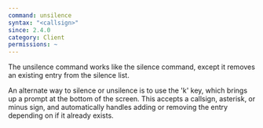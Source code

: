 ```yaml
---
command: unsilence
syntax: "<callsign>"
since: 2.4.0
category: Client
permissions: ~
---
```


The unsilence command works like the silence command, except it removes an existing entry from the silence list.

An alternate way to silence or unsilence is to use the 'k' key, which brings up a prompt at the bottom of the screen. This accepts a callsign, asterisk, or minus sign, and automatically handles adding or removing the entry depending on if it already exists.
